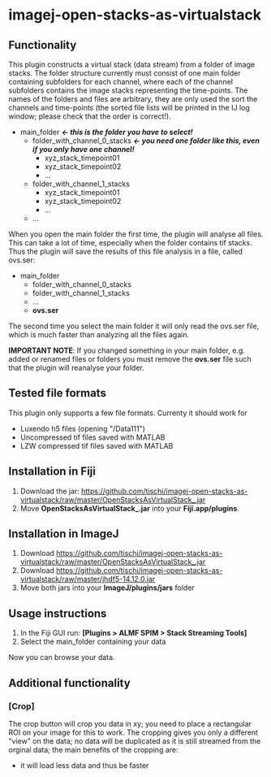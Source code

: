 # imagej-open-stacks-as-virtualstack

## Functionality

This plugin constructs a virtual stack (data stream) from a folder of image stacks. The folder structure currently must consist of one main folder containing subfolders for each channel, where each of the channel subfolders contains the image stacks representing the time-points. The names of the folders and files are arbitrary, they are only used the sort the channels and time-points (the sorted file lists will be printed in the IJ log window; please check that the order is correct!).

- main_folder _**<- this is the folder you have to select!**_
  - folder_with_channel_0_stacks _**<- you need one folder like this, even if you only have one channel!**_
    - xyz_stack_timepoint01
    - xyz_stack_timepoint02
    - ... 
  - folder_with_channel_1_stacks
    - xyz_stack_timepoint01
    - xyz_stack_timepoint02
    - ... 
  - ...

When you open the main folder the first time, the plugin will analyse all files. This can take a lot of time, especially when the folder contains tif stacks. Thus the plugin will save the results of this file analysis in a file, called ovs.ser:

- main_folder
  - folder_with_channel_0_stacks
  - folder_with_channel_1_stacks
  - ...
  - **ovs.ser**
  

The second time you select the main folder it will only read the ovs.ser file, which is much faster than analyzing all the files again.

**IMPORTANT NOTE**: If you changed something in your main folder, e.g. added or renamed files or folders you must remove the **ovs.ser** file such that the plugin will reanalyse your folder. 

## Tested file formats

This plugin only supports a few file formats. Currenty it should work for

- Luxendo h5 files (opening "/Data111")
- Uncompressed tif files saved with MATLAB
- LZW compressed tif files saved with MATLAB

## Installation in Fiji

1. Download the jar: https://github.com/tischi/imagej-open-stacks-as-virtualstack/raw/master/OpenStacksAsVirtualStack_.jar
2. Move **OpenStacksAsVirtualStack\_.jar** into your **Fiji.app/plugins**.


## Installation in ImageJ

1. Download https://github.com/tischi/imagej-open-stacks-as-virtualstack/raw/master/OpenStacksAsVirtualStack_.jar
2. Download https://github.com/tischi/imagej-open-stacks-as-virtualstack/raw/master/jhdf5-14.12.0.jar
3. Move both jars into your **ImageJ/plugins/jars** folder


## Usage instructions

1. In the Fiji GUI run: **[Plugins > ALMF SPIM > Stack Streaming Tools]**
2. Select the main_folder containing your data

Now you can browse your data.

## Additional functionality

### [Crop]

The crop button will crop you data in xy; you need to place a rectangular ROI on your image for this to work. The cropping gives you only a different "view" on the data; no data will be duplicated as it is still streamed from the orginal data; the main benefits of the cropping are:
- it will load less data and thus be faster  
